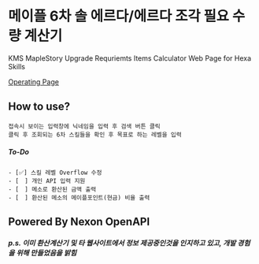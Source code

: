 # 메이플 6차 솔 에르다/에르다 조각 필요 수량 계산기
KMS MapleStory Upgrade Requriemts Items Calculator Web Page for Hexa Skills

[Operating Page](http://ruan-p.github.io/maple_solCalc/)

## How to use?
```
접속시 보이는 입력창에 닉네임을 입력 후 검색 버튼 클릭
클릭 후 조회되는 6차 스킬들을 확인 후 목표로 하는 레벨을 입력
```


##### To-Do
    - [✅] 스킬 레벨 Overflow 수정
    - [　] 개인 API 입력 지원
    - [　] 메소로 환산된 금액 출력
    - [　] 환산된 메소의 메이플포인트(현금) 비율 출력


## Powered By Nexon OpenAPI
  
##### p.s. 이미 환산계산기 및 타 웹사이트에서 정보 제공중인것을 인지하고 있고, 개발 경험을 위해 만들었음을 밝힘

